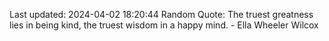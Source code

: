 Last updated: 2024-04-02 18:20:44
Random Quote: The truest greatness lies in being kind, the truest wisdom in a happy mind. - Ella Wheeler Wilcox